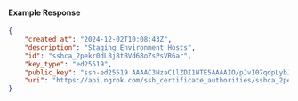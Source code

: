 <!-- Code generated for API Clients. DO NOT EDIT. -->

#### Example Response

```json
{
	"created_at": "2024-12-02T10:08:43Z",
	"description": "Staging Environment Hosts",
	"id": "sshca_2pekr0dL8j8tBVd68oZsPsVR6ar",
	"key_type": "ed25519",
	"public_key": "ssh-ed25519 AAAAC3NzaC1lZDI1NTE5AAAAIO/pJvI07qdpLybJQ0hCQOep1TPywO93Rs3ESJZ+1PUw",
	"uri": "https://api.ngrok.com/ssh_certificate_authorities/sshca_2pekr0dL8j8tBVd68oZsPsVR6ar"
}
```
